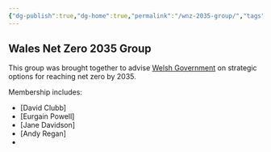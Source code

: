 ```yaml
---
{"dg-publish":true,"dg-home":true,"permalink":"/wnz-2035-group/","tags":"gardenEntry","dgPassFrontmatter":true}
---
```



## Wales Net Zero 2035 Group

This group was brought together to advise [Welsh Government](https://gov.wales) on strategic options for reaching net zero by 2035.

Membership includes:
- [David Clubb]
- [Eurgain Powell]
- [Jane Davidson]
- [Andy Regan]
- 